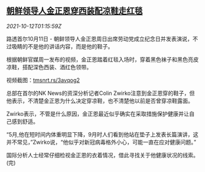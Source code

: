 <!--1634002262000-->
[朝鲜领导人金正恩穿西装配凉鞋走红毯](https://cn.reuters.com/article/kp-kim-shoes-1012-idCNKBS2H202C)
------

<div><i>2021-10-12T01:15:59Z</i></div><p>路透首尔10月11日 - 朝鲜领导人金正恩周日出席劳动党成立纪念日并发表演说，不过吸睛的不是他的讲话内容，而是他的鞋子。</p><p>根据朝鲜官媒周一发布的视频，金正恩踏着红毯入场时，穿着黑色袜子和黑色亮皮凉鞋，搭配深色西装、酒红色领带。</p><p>视频截图：<a href="https://tmsnrt.rs/3avqog2">tmsnrt.rs/3avqog2</a></p><p>总部在首尔的NK News的资深分析记者Colin Zwirko注意到金正恩穿的鞋子，但他表示，不清楚金正恩为什么决定穿凉鞋，也不清楚他以前是否曾穿凉鞋露面。</p><p>Zwirko表示，不管是什么原因，金正恩最近似乎确实在采取措施保护健康并让自己感到舒适。</p><p>“5月,他在短时间内体重明显下降，9月时人们看到他站在垫子上发表长篇演讲，这并不常见，”Zwirko说，“他似乎对新冠病毒格外小心，可能一直在应对健康问题。”</p><p>国际分析人士经常仔细检视金正恩的衣着情况，借此寻找关于他健康状况的线索。(完)</p>

